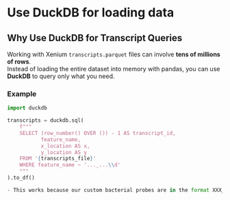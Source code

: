 

# Use DuckDB for loading data

## Why Use DuckDB for Transcript Queries

Working with Xenium `transcripts.parquet` files can involve **tens of millions of rows**.  
Instead of loading the entire dataset into memory with pandas, you can use **DuckDB** to query only what you need.

### Example

```python
import duckdb

transcripts = duckdb.sql(
    f"""
    SELECT (row_number() OVER ()) - 1 AS transcript_id,
           feature_name,
           x_location AS x,
           y_location AS y
    FROM '{transcripts_file}'
    WHERE feature_name ~ '..._...\\d'
    """
).to_df()

- This works because our custom bacterial probes are in the format XXX_XXXX.
